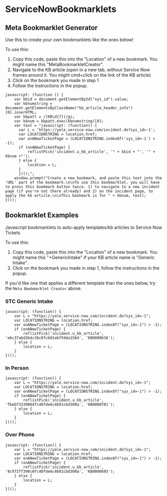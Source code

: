 # ServiceNowBookmarklets

## Meta Bookmarklet Generator
Use this to create your own bookmarklets like the ones below!

To use this:

1. Copy this code, paste this into the "Location" of a new bookmark. You might name this "MetaBookmarkletCreator".
2. Navigate to the KB article (open in a new tab, without Service Now frames around it. You might cmd+click on the link of the KB article)
3. Click on the bookmark you made in step 1
4. Follow the instructions in the popup.

```
javascript: (function () {
    var kbid = document.getElementById("sys_id").value;
    var kbnumstring = document.getElementsByClassName("kb_article_header_info")[0].innerHTML;
    var kbpatt = /(KB\d{7})/gi;
    var kbnum = kbpatt.exec(kbnumstring)[0];
    var text = "javascript: (function() {
      var L = 'https://yale.service-now.com/incident.do?sys_id=-1';
      var LOCATIONSTRING = location.href;
      var onANewTicketPage = (LOCATIONSTRING.indexOf('sys_id=-1') > -1);
      if (onANewTicketPage) {
          reflistPick('incident.u_kb_article', '" + kbid + "', '" + kbnum +"');
      } else {
          location = L;
      }
      })();";
    window.prompt("Create a new bookmark, and paste this text into the 'URL' part of the bookmark.\n\nTo use this bookmarklet, you will have to press this bookmark button twice. 1) to navigate to a new incident page (if you're not there already) and 2) on the incident page, to apply the kb article.\n\nThis bookmark is for " + kbnum, text);
})();
```

## Bookmarklet Examples
Javascript bookmarklets to auto-apply templates/kb articles to Service Now Tickets

To use this:

1. Copy this code, paste this into the "Location" of a new bookmark. You might name this "+GenericIntake" if your KB article name is "Generic Intake".
2. Click on the bookmark you made in step 1, follow the instructions in the popup.

If you'd like one that applies a different template than the ones below, try the `Meta Bookmarklet Creator` above.

### STC Generic Intake

```
javascript: (function() {
    var L = "https://yale.service-now.com/incident.do?sys_id=-1";
    var LOCATIONSTRING = location.href;
    var onANewTicketPage = (LOCATIONSTRING.indexOf("sys_id=-1") > -1);
    if (onANewTicketPage) {
        reflistPick('incident.u_kb_article', 'e6c37a6d2b4c38c0fcb01abf59da1564', 'KB0000636');
    } else {
        location = L;
    }
})();
```

### In Person

```
javascript: (function() {
    var L = "https://yale.service-now.com/incident.do?sys_id=-1";
    var LOCATIONSTRING = location.href;
    var onANewTicketPage = (LOCATIONSTRING.indexOf("sys_id=-1") > -1);
    if (onANewTicketPage) {
        reflistPick('incident.u_kb_article', 'fbebf3339004fc40fde6c4b91cbd300a', 'KB0000701');
    } else {
        location = L;
    }
})();
```
### Over Phone

```
javascript: (function() {
    var L = "https://yale.service-now.com/incident.do?sys_id=-1";
    var LOCATIONSTRING = location.href;
    var onANewTicketPage = (LOCATIONSTRING.indexOf("sys_id=-1") > -1);
    if (onANewTicketPage) {
        reflistPick('incident.u_kb_article', '8c972ff390c0fc40fde6c4b91cbd300a', 'KB0000695');
    } else {
        location = L;
    }
})();
```
